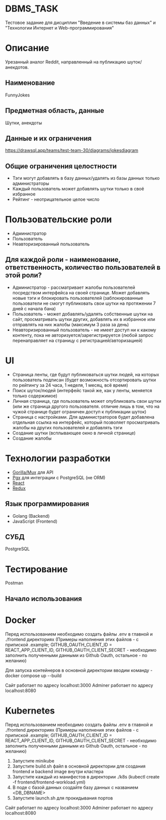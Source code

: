 # DBMS_TASK
Тестовое задание для дисциплин "Введение в системы баз данных" и "Технологии Интернет и Web-программирования"

# Описание
Урезанный аналог Reddit, направленный на публикацию шуток/анекдотов.

## Наименование
FunnyJokes

## Предметная область, данные
Шутки, анекдоты

## Данные и их ограничения
https://drawsql.app/teams/test-team-30/diagrams/jokesdiagram

## Общие ограничения целостности
- Тэги могут добавлять в базу данных/удалять из базы данных только администраторы
- Каждый пользователь может добавлять шутки только в своё избранное
- Рейтинг - неотрицательное целое число

# Пользовательские роли
- Администратор
- Пользователь
- Неавторизированный пользователь

## Для каждой роли - наименование, ответственность, количество пользователей в этой роли?
- Администратор - рассматривает жалобы пользователей посредством интерфейса на своей странице. Может добавлять новые тэги и блокировать пользователей (заблокированные пользователи не смогут публиковать свои шутки на протяжении 7 дней с начала бана)
- Пользователь - может добавлять/удалять собственные шутки на сайт, просматривать шутки других, добавлять их в избранное или отправлять на них жалобы (максимум 3 раза за день)
- Неавторизированный пользователь - не имеет доступ ни к какому контенту, пока не авторизуется/зарегистрируется (любой запрос перенаправляет на страницу с регистрацией/авторизацией)

# UI 
- Страница ленты, где будут публиковаться шутки людей, на которых пользователь подписан (будет возможность отсортировать шутки по рейтингу за 24 часа, 1 неделя, 1 месяц, всё время)
- Поиск шуток/людей (интерфейс такой же, как у ленты, меняется только содержимое)
- Личная страница, где пользователь может опубликовать свои шутки (или же страница другого пользователя. отличие лишь в том, что на чужой странице будет ограничен доступ к публикации шуток)
- Страница с настройками. Для администраторов будет добавлена отдельная ссылка на интерфейс, который позволяет просматривать жалобы на других пользователей и добавлять тэги
- Создание шутки (всплывающее окно в личной странице)
- Создание жалобы

# Технологии разработки
- [Gorilla/Mux](https://github.com/gorilla/mux) для API
- [Pgx](https://github.com/jackc/pgx) для интеграции с PostgreSQL (не ORM)
- [React](https://ru.reactjs.org/)
- [Redux](https://redux.js.org/)
## Язык программирования
- Golang (Backend)
- JavaScript (Frontend)

## СУБД
PostgreSQL

# Тестирование
Postman

## Начало использования
# Docker
Перед использованием необходимо создать файлы .env в главной и ./frontend директориях (Примеры наполнения этих файлов - с припиской .example; 
GITHUB_OAUTH_CLIENT_ID = REACT_APP_CLIENT_ID, GITHUB_OAUTH_CLIENT_SECRET - необходимо заполнить полученными данными из Github Oauth, остальное - по желанию)

Для запуска контейнеров в основной директории вводим команду - docker compose up --build

Сайт работает по адресу localhost:3000
Adminer работает по адресу localhost:8080
# Kubernetes
Перед использованием необходимо создать файлы .env в главной и ./frontend директориях (Примеры наполнения этих файлов - с припиской .example; 
GITHUB_OAUTH_CLIENT_ID = REACT_APP_CLIENT_ID, GITHUB_OAUTH_CLIENT_SECRET - необходимо заполнить полученными данными из Github Oauth, остальное - по желанию)

1) Запустите minikube
2) Запустите build.sh файл в основной директории для создания frontend и backend image внутри кластера
3) Запустите каждый из манифестов в директории ./k8s (kubectl create -f frontend/frontend-workload.yml)
4) В поде с базой данных создайте базу данных с названием <DB_DBNAME>
5) Запустите launch.sh для прокидывания портов

Сайт работает по адресу localhost:3000
Adminer работает по адресу localhost:8080
